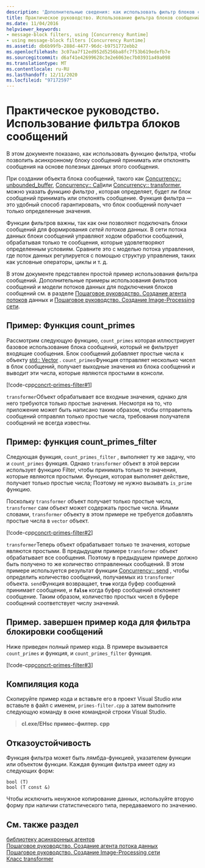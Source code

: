 ```yaml
---
description: 'Дополнительные сведения: как использовать фильтр блоков сообщений'
title: Практическое руководство. Использование фильтра блоков сообщений
ms.date: 11/04/2016
helpviewer_keywords:
- message-block filters, using [Concurrency Runtime]
- using message-block filters [Concurrency Runtime]
ms.assetid: db6b99fb-288d-4477-96dc-b9751772ebb2
ms.openlocfilehash: 3c07aa7f12ed952d5256ba8fc7f53b619edefb7e
ms.sourcegitcommit: d6af41e42699628c3e2e6063ec7b03931a49a098
ms.translationtype: MT
ms.contentlocale: ru-RU
ms.lasthandoff: 12/11/2020
ms.locfileid: "97172597"
---
```

# <a name="how-to-use-a-message-block-filter"></a>Практическое руководство. Использование фильтра блоков сообщений

В этом документе показано, как использовать функцию фильтра, чтобы позволить асинхронному блоку сообщений принимать или отклонять сообщения на основе полезных данных этого сообщения.

При создании объекта блока сообщений, такого как [Concurrency:: unbounded_buffer](reference/unbounded-buffer-class.md), [Concurrency:: Call](../../parallel/concrt/reference/call-class.md)или [Concurrency:: transformer](../../parallel/concrt/reference/transformer-class.md), можно указать *функцию фильтра* , которая определяет, будет ли блок сообщений принимать или отклонять сообщение. Функция фильтра — это удобный способ гарантировать, что блок сообщений получает только определенные значения.

Функции фильтров важны, так как они позволяют подключать блоки сообщений для формирования *сетей потоков* данных. В сети потока данных блоки сообщений управляют ходом обработки сообщений, обрабатывая только те сообщения, которые удовлетворяют определенным условиям. Сравните это с моделью потока управления, где поток данных регулируется с помощью структур управления, таких как условные операторы, циклы и т. д.

В этом документе представлен простой пример использования фильтра сообщений. Дополнительные примеры использования фильтров сообщений и модели потоков данных для подключения блоков сообщений см. в разделе [Пошаговое руководство. Создание агента потоков](../../parallel/concrt/walkthrough-creating-a-dataflow-agent.md) данных и [Пошаговое руководство. Создание Image-Processing сети](../../parallel/concrt/walkthrough-creating-an-image-processing-network.md).

## <a name="example-count_primes-function"></a>Пример: Функция count_primes

Рассмотрим следующую функцию, `count_primes` которая иллюстрирует базовое использование блока сообщений, который не фильтрует входящие сообщения. Блок сообщений добавляет простые числа к объекту [std:: Vector](../../standard-library/vector-class.md) . `count_primes`Функция отправляет несколько чисел в блок сообщений, получает выходные значения из блока сообщений и выводит эти числа, которые являются простыми в консоли.

[!code-cpp[concrt-primes-filter#1](../../parallel/concrt/codesnippet/cpp/how-to-use-a-message-block-filter_1.cpp)]

`transformer`Объект обрабатывает все входные значения, однако для него требуются только простые значения. Несмотря на то, что приложение может быть написано таким образом, чтобы отправитель сообщений отправлял только простые числа, требования получателя сообщений не всегда известны.

## <a name="example-count_primes_filter-function"></a>Пример: функция count_primes_filter

Следующая функция, `count_primes_filter` , выполняет ту же задачу, что и `count_primes` функция. Однако `transformer` объект в этой версии использует функцию Filter, чтобы принимать только те значения, которые являются простыми. Функция, которая выполняет действие, получает только простые числа; Поэтому не нужно вызывать `is_prime` функцию.

Поскольку `transformer` объект получает только простые числа, `transformer` сам объект может содержать простые числа. Иными словами, `transformer` объекту в этом примере не требуется добавлять простые числа в `vector` объект.

[!code-cpp[concrt-primes-filter#2](../../parallel/concrt/codesnippet/cpp/how-to-use-a-message-block-filter_2.cpp)]

`transformer`Теперь объект обрабатывает только те значения, которые являются простыми. В предыдущем примере `transformer` объект обрабатывает все сообщения. Поэтому в предыдущем примере должно быть получено то же количество отправленных сообщений. В этом примере используется результат функции [Concurrency:: send](reference/concurrency-namespace-functions.md#send) , чтобы определить количество сообщений, получаемых из `transformer` объекта. `send`Функция возвращает, **`true`** когда буфер сообщений принимает сообщение, и **`false`** когда буфер сообщений отклоняет сообщение. Таким образом, количество простых чисел в буфере сообщений соответствует числу значений.

## <a name="example-finished-message-block-filter-code-sample"></a>Пример. завершен пример кода для фильтра блокировки сообщений

Ниже приведен полный пример кода. В примере вызывается `count_primes` и функция, и `count_primes_filter` функция.

[!code-cpp[concrt-primes-filter#3](../../parallel/concrt/codesnippet/cpp/how-to-use-a-message-block-filter_3.cpp)]

## <a name="compiling-the-code"></a>Компиляция кода

Скопируйте пример кода и вставьте его в проект Visual Studio или вставьте в файл с именем, `primes-filter.cpp` а затем выполните следующую команду в окне командной строки Visual Studio.

> **cl.exe/EHsc примес-филтер. cpp**

## <a name="robust-programming"></a>Отказоустойчивость

Функция фильтра может быть лямбда-функцией, указателем функции или объектом функции. Каждая функция фильтра имеет одну из следующих форм:

```Output
bool (T)
bool (T const &)
```

Чтобы исключить ненужное копирование данных, используйте вторую форму при наличии статистического типа, передаваемого по значению.

## <a name="see-also"></a>См. также раздел

[библиотеку асинхронных агентов](../../parallel/concrt/asynchronous-agents-library.md)<br/>
[Пошаговое руководство. Создание агента потока данных](../../parallel/concrt/walkthrough-creating-a-dataflow-agent.md)<br/>
[Пошаговое руководство. Создание Image-Processing сети](../../parallel/concrt/walkthrough-creating-an-image-processing-network.md)<br/>
[Класс transformer](../../parallel/concrt/reference/transformer-class.md)
